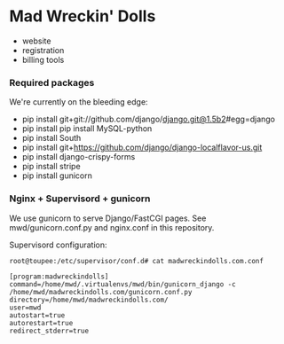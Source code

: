 # Mad Wreckin' Dolls

* website
* registration
* billing tools

### Required packages

We're currently on the bleeding edge:

* pip install git+git://github.com/django/django.git@1.5b2#egg=django
* pip install pip install MySQL-python
* pip install South
* pip install git+https://github.com/django/django-localflavor-us.git
* pip install django-crispy-forms
* pip install stripe
* pip install gunicorn

### Nginx + Supervisord + gunicorn

We use gunicorn to serve Django/FastCGI pages. See mwd/gunicorn.conf.py and nginx.conf in this repository.

Supervisord configuration:

    root@toupee:/etc/supervisor/conf.d# cat madwreckindolls.com.conf 

    [program:madwreckindolls]
    command=/home/mwd/.virtualenvs/mwd/bin/gunicorn_django -c /home/mwd/madwreckindolls.com/gunicorn.conf.py
    directory=/home/mwd/madwreckindolls.com/
    user=mwd
    autostart=true
    autorestart=true
    redirect_stderr=true




